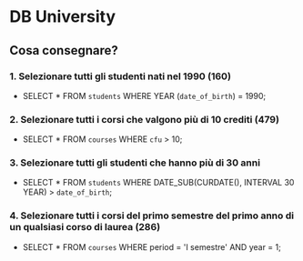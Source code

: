 # DB University

## Cosa consegnare?

### 1. Selezionare tutti gli studenti nati nel 1990 (160)

- SELECT \*
  FROM `students`
  WHERE YEAR (`date_of_birth`) = 1990;

### 2. Selezionare tutti i corsi che valgono più di 10 crediti (479)

- SELECT \*
  FROM `courses`
  WHERE `cfu` > 10;

### 3. Selezionare tutti gli studenti che hanno più di 30 anni

- SELECT \*
  FROM `students`
  WHERE DATE_SUB(CURDATE(), INTERVAL 30 YEAR) > `date_of_birth`;

### 4. Selezionare tutti i corsi del primo semestre del primo anno di un qualsiasi corso di laurea (286)

- SELECT \*
  FROM `courses`
  WHERE period = 'I semestre' AND year = 1;
